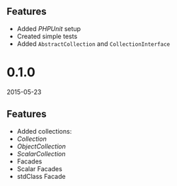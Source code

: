 ## Features
- Added *PHPUnit* setup
- Created simple tests
- Added `AbstractCollection` and `CollectionInterface`

# 0.1.0
2015-05-23

## Features
- Added collections:
 - *Collection*
 - *ObjectCollection*
 - *ScalarCollection*
 - Facades
  - Scalar Facades
  - stdClass Facade
